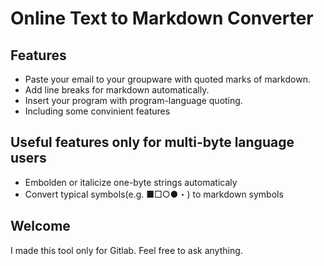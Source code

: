# Online Text to Markdown Converter

## Features
- Paste your email to your groupware with quoted marks of markdown.
- Add line breaks for markdown automatically.
- Insert your program with program-language quoting.
- Including some convinient features

## Useful features only for multi-byte language users
- Embolden or italicize one-byte strings automaticaly
- Convert typical symbols(e.g. ■□○●・) to markdown symbols

## Welcome
I made this tool only for Gitlab. Feel free to ask anything.
